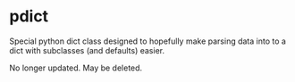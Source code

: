 # pdict
Special python dict class designed to hopefully make parsing data into to a dict with subclasses (and defaults) easier.

No longer updated. May be deleted.
